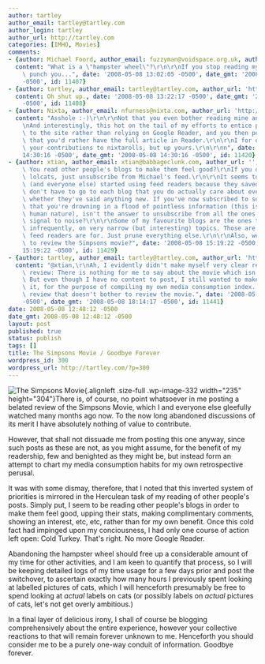 ```yaml
---
author: tartley
author_email: tartley@tartley.com
author_login: tartley
author_url: http://tartley.com
categories: [IMHO, Movies]
comments:
- {author: Michael Foord, author_email: fuzzyman@voidspace.org.uk, author_url: 'http://www.ironpythoninaction.com/',
  content: "What is a \"hampster wheel\"?\r\n\r\nIf you stop reading my blog I will\
    \ punch you...", date: '2008-05-08 13:02:05 -0500', date_gmt: '2008-05-08 13:02:05
    -0500', id: 11407}
- {author: tartley, author_email: tartley@tartley.com, author_url: 'http://tartley.com',
  content: Oh shut up., date: '2008-05-08 13:22:17 -0500', date_gmt: '2008-05-08 13:22:17
    -0500', id: 11408}
- {author: Nixta, author_email: nfurness@nixta.com, author_url: 'http://nixtarolls.nixta.com',
  content: "Asshole :-)\r\n\r\nNot that you even bother reading mine anyway.\r\n\r\
    \nAnd interestingly, this hot on the tail of my efforts to entice people to come\
    \ to the site rather than relying on Google Reader, and you then persuading me\
    \ that you'd rather have the full article in Reader.\r\n\r\nI for one will miss\
    \ your contributions to nixtarolls, but up yours.\r\n\r\nn", date: '2008-05-08
    14:30:16 -0500', date_gmt: '2008-05-08 14:30:16 -0500', id: 11420}
- {author: xtian, author_email: xtian@babbageclunk.com, author_url: '', content: "What?\
    \ You read other people's blogs to make them feel good?\r\nIf you don't like the\
    \ lolcats, just unsubscribe from Michael's feed.\r\n\r\nIt seems to me that you\
    \ (and everyone else) started using feed readers because they saved time. You\
    \ don't have to go to each blog that you do actually care about every day to see\
    \ whether they've said anything new. If you've now subscribed to so many blogs\
    \ that you're drowning in a flood of pointless information (this is obviously\
    \ human nature), isn't the answer to unsubscribe from all the ones that are low\
    \ signal to noise?\r\n\r\nSome of my favourite blogs are the ones that post quite\
    \ infrequently, on very narrow (but interesting) topics. Those are the ones that\
    \ feed readers are for. Just prune everything else.\r\n\r\nAlso, weren't you going\
    \ to review the Simpsons movie?", date: '2008-05-08 15:19:22 -0500', date_gmt: '2008-05-08
    15:19:22 -0500', id: 11429}
- {author: tartley, author_email: tartley@tartley.com, author_url: 'http://tartley.com',
  content: "@xtian,\r\nAh, I evidently didn't make myself very clear regarding the\
    \ review: There is nothing for me to say about the movie which isn't already obvious.\
    \ But even though I have no content to post, I still wanted to make a post about\
    \ it, for the purpose of compiling my own media consumption index. Hence a movie\
    \ review that doesn't bother to review the movie.", date: '2008-05-08 18:14:17
    -0500', date_gmt: '2008-05-08 18:14:17 -0500', id: 11441}
date: 2008-05-08 12:48:12 -0500
date_gmt: 2008-05-08 12:48:12 -0500
layout: post
published: true
status: publish
tags: []
title: The Simpsons Movie / Goodbye Forever
wordpress_id: 300
wordpress_url: http://tartley.com/?p=300
---
```


![The Simpsons
Movie](http://tartley.com/wp-content/uploads/2008/05/simpsonsmovie.jpg "simpsonsmovie"){.alignleft
.size-full .wp-image-332 width="235" height="304"}There is, of course,
no point whatsoever in me posting a belated review of the Simpsons
Movie, which I and everyone else gleefully watched many months ago now.
To the now long abandoned discussions of its merit I have absolutely
nothing of value to contribute.

However, that shall not dissuade me from posting this one anyway, since
such posts as these are not, as you might assume, for the benefit of my
readership, few and benighted as they might be, but instead form an
attempt to chart my media consumption habits for my own retrospective
perusal.

It was with some dismay, therefore, that I noted that this inverted
system of priorities is mirrored in the Herculean task of my reading of
other people's posts. Simply put, I seem to be reading other people's
blogs in order to make them feel good, upping their stats, making
complimentary comments, showing an interest, etc, etc, rather than for
my own benefit. Once this cold fact had impinged upon my conciousness, I
had only one course of action left open: Cold Turkey. That's right. No
more Google Reader.

Abandoning the hampster wheel should free up a considerable amount of my
time for other activities, and I am keen to quantify that process, so I
will be keeping detailed logs of my time usage for a few days prior and
post the switchover, to ascertain exactly how many hours I previously
spent looking at labelled pictures of cats, which I will henceforth
presumably be free to spend looking at *actual* labels on cats (or
possibly labels on *actual* pictures of cats, let's not get overly
ambitious.)

In a final layer of delicious irony, I shall of course be blogging
comprehensively about the entire experience, however your collective
reactions to that will remain forever unknown to me. Henceforth you
should consider me to be a purely one-way conduit of information.
Goodbye forever.
